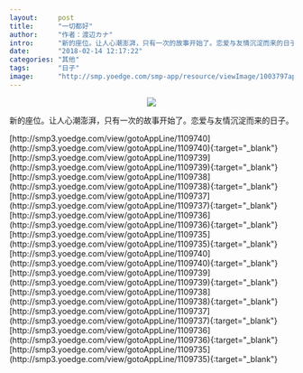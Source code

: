 ```yaml
---
layout:     post
title:      "一切都好"
author:     "作者：渡辺カナ"
intro:      "新的座位。让人心潮澎湃，只有一次的故事开始了。恋爱与友情沉淀而来的日子。"
date:       "2018-02-14 12:17:22"
categories: "其他"
tags:       "日子"
image:      "http://smp.yoedge.com/smp-app/resource/viewImage/1003797appline.png"
---
```

<div style="text-align: center">
<p><img src="http://smp.yoedge.com/smp-app/resource/viewImage/1003797appline.png"/></p>
</div>
<p class="post-meta">
<span>新的座位。让人心潮澎湃，只有一次的故事开始了。恋爱与友情沉淀而来的日子。</span>
</p>
[http://smp3.yoedge.com/view/gotoAppLine/1109740](http://smp3.yoedge.com/view/gotoAppLine/1109740){:target="_blank"}
[http://smp3.yoedge.com/view/gotoAppLine/1109739](http://smp3.yoedge.com/view/gotoAppLine/1109739){:target="_blank"}
[http://smp3.yoedge.com/view/gotoAppLine/1109738](http://smp3.yoedge.com/view/gotoAppLine/1109738){:target="_blank"}
[http://smp3.yoedge.com/view/gotoAppLine/1109737](http://smp3.yoedge.com/view/gotoAppLine/1109737){:target="_blank"}
[http://smp3.yoedge.com/view/gotoAppLine/1109736](http://smp3.yoedge.com/view/gotoAppLine/1109736){:target="_blank"}
[http://smp3.yoedge.com/view/gotoAppLine/1109735](http://smp3.yoedge.com/view/gotoAppLine/1109735){:target="_blank"}
[http://smp3.yoedge.com/view/gotoAppLine/1109740](http://smp3.yoedge.com/view/gotoAppLine/1109740){:target="_blank"}
[http://smp3.yoedge.com/view/gotoAppLine/1109739](http://smp3.yoedge.com/view/gotoAppLine/1109739){:target="_blank"}
[http://smp3.yoedge.com/view/gotoAppLine/1109738](http://smp3.yoedge.com/view/gotoAppLine/1109738){:target="_blank"}
[http://smp3.yoedge.com/view/gotoAppLine/1109737](http://smp3.yoedge.com/view/gotoAppLine/1109737){:target="_blank"}
[http://smp3.yoedge.com/view/gotoAppLine/1109736](http://smp3.yoedge.com/view/gotoAppLine/1109736){:target="_blank"}
[http://smp3.yoedge.com/view/gotoAppLine/1109735](http://smp3.yoedge.com/view/gotoAppLine/1109735){:target="_blank"}


